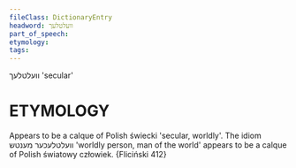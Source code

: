 ```yaml
---
fileClass: DictionaryEntry
headword: וועלטלעך
part_of_speech: 
etymology: 
tags: 
---
```

וועלטלעך
'secular'

ETYMOLOGY
===========
Appears to be a calque of Polish świecki 'secular, worldly'.
The idiom וועלטלעכער מענטש 'worldly person, man of the world' appears to be a calque of Polish światowy człowiek.
{Fliciński 412}
